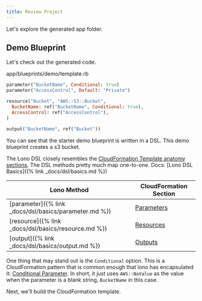 ```yaml
---
title: Review Project
---
```


Let's explore the generated app folder.

## Demo Blueprint

Let's check out the generated code.

app/blueprints/demo/template.rb

```ruby
parameter("BucketName", Conditional: true)
parameter("AccessControl", Default: "Private")

resource("Bucket", "AWS::S3::Bucket",
  BucketName: ref("BucketName", Conditional: true),
  AccessControl: ref("AccessControl"),
)

output("BucketName", ref("Bucket"))
```

You can see that the starter demo blueprint is written in a DSL.  This demo blueprint creates a s3 bucket.

The Lono DSL closely resembles the [CloudFormation Template anatomy sections](https://docs.aws.amazon.com/AWSCloudFormation/latest/UserGuide/template-anatomy.html). The DSL methods pretty much map one-to-one. Docs: [Lono DSL Basics]({% link _docs/dsl/basics.md %})

Lono Method | CloudFormation Section
---|---
[parameter]({% link _docs/dsl/basics/parameter.md %}) | [Parameters](https://docs.aws.amazon.com/AWSCloudFormation/latest/UserGuide/parameters-section-structure.html)
[resource]({% link _docs/dsl/basics/resource.md %}) | [Resources](https://docs.aws.amazon.com/AWSCloudFormation/latest/UserGuide/resources-section-structure.html)
[output]({% link _docs/dsl/basics/output.md %}) | [Outputs](https://docs.aws.amazon.com/AWSCloudFormation/latest/UserGuide/outputs-section-structure.html)

One thing that may stand out is the `Conditional` option. This is a CloudFormation pattern that is common enough that lono has encapsulated it: [Conditional Parameter](). In short, it just uses `AWS::NoValue` as the value when the parameter is a blank string, `BucketName` in this case.

Next, we'll build the CloudFormation template.
